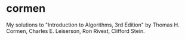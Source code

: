 # cormen

My solutions to "Introduction to Algorithms, 3rd Edition" by Thomas H. Cormen, Charles E. Leiserson, Ron Rivest, Clifford Stein.

